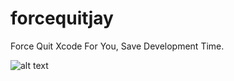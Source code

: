 # forcequitjay

Force Quit Xcode For You, Save Development Time.

![alt text](https://i.imgur.com/CSoICk7.png "Logo Title Text 1")
